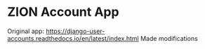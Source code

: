 # ZION Account App
Original app: https://django-user-accounts.readthedocs.io/en/latest/index.html
Made modifications
